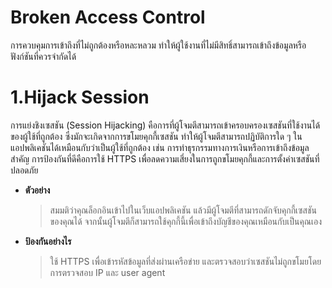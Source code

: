 # Broken Access Control

การควบคุมการเข้าถึงที่ไม่ถูกต้องหรือหละหลวม ทำให้ผู้ใช้งานที่ไม่มีสิทธิ์สามารถเข้าถึงข้อมูลหรือฟังก์ชันที่ควรจำกัดได้

# 1.Hijack Session

การแย่งชิงเซสชัน (Session Hijacking) คือการที่ผู้โจมตีสามารถเข้าครอบครองเซสชันที่ใช้งานได้ของผู้ใช้ที่ถูกต้อง ซึ่งมักจะเกิดจากการขโมยคุกกี้เซสชัน ทำให้ผู้โจมตีสามารถปฏิบัติการใด ๆ ในแอปพลิเคชันได้เหมือนกับว่าเป็นผู้ใช้ที่ถูกต้อง เช่น การทำธุรกรรมทางการเงินหรือการเข้าถึงข้อมูลสำคัญ การป้องกันที่ดีคือการใช้ HTTPS เพื่อลดความเสี่ยงในการถูกขโมยคุกกี้และการตั้งค่าเซสชันที่ปลอดภัย

  - **ตัวอย่าง**
    > สมมติว่าคุณล็อกอินเข้าไปในเว็บแอปพลิเคชัน แล้วมีผู้โจมตีที่สามารถดักจับคุกกี้เซสชันของคุณได้ จากนั้นผู้โจมตีก็สามารถใช้คุกกี้นี้เพื่อเข้าถึงบัญชีของคุณเหมือนกับเป็นคุณเอง

  - **ป้องกันอย่างไร**
    > ใช้ HTTPS เพื่อเข้ารหัสข้อมูลที่ส่งผ่านเครือข่าย และตรวจสอบว่าเซสชันไม่ถูกขโมยโดยการตรวจสอบ IP และ user agent
